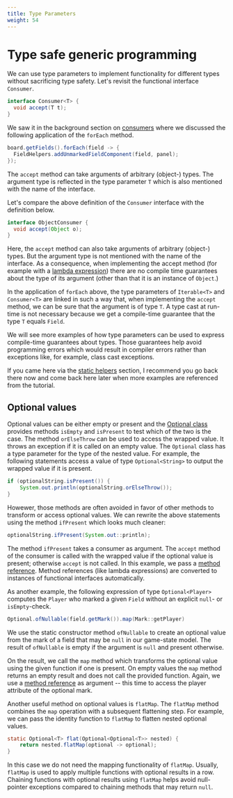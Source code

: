 ```yaml
---
title: Type Parameters
weight: 54
---
```


# Type safe generic programming

[consumers]: ../functional_interfaces#consumers

We can use type parameters to implement functionality for different types without sacrificing type safety.
Let's revisit the functional interface `Consumer`.

```java
interface Consumer<T> {
  void accept(T t);
}
```

We saw it in the background section on [consumers] where we discussed the following application of the `forEach` method.

```java
board.getFields().forEach(field -> {
  FieldHelpers.addUnmarkedFieldComponent(field, panel);
});
```

The `accept` method can take arguments of arbitrary (object-) types.
The argument type is reflected in the type parameter `T` which is also mentioned with the name of the interface.

Let's compare the above definition of the `Consumer` interface with the definition below.

```java
interface ObjectConsumer {
  void accept(Object o);
}
```

[lambda expression]: ../functional_interfaces

Here, the `accept` method can also take arguments of arbitrary (object-) types.
But the argument type is not mentioned with the name of the interface.
As a consequence, when implementing the accept method (for example with a [lambda expression]) there are no compile time guarantees about the type of its argument (other than that it is an instance of `Object`.)

In the application of `forEach` above, the type parameters of `Iterable<T>` and `Consumer<T>` are linked in such a way that, when implementing the `accept` method, we can be sure that the argument is of type `T`. A type cast at run-time is not necessary because we get a compile-time guarantee that the type `T` equals `Field`.

We will see more examples of how type parameters can be used to express compile-time guarantees about types.
Those guarantees help avoid programming errors which would result in compiler errors rather than exceptions like, for example, class cast exceptions.

If you came here via the [static helpers] section, I recommend you go back there now and come back here later when more examples are referenced from the tutorial.

[static helpers]: ../../static_methods/static_helpers

## Optional values

[optional class]: https://docs.oracle.com/en/java/javase/11/docs/api/java.base/java/util/Optional.html

Optional values can be either empty or present and the [Optional class] provides methods `isEmpty` and `isPresent` to test which of the two is the case.
The method `orElseThrow` can be used to access the wrapped value.
It throws an exception if it is called on an empty value.
The `Optional` class has a type parameter for the type of the nested value.
For example, the following statements access a value of type `Optional<String>` to output the wrapped value if it is present.

```java
if (optionalString.isPresent()) {
	System.out.println(optionalString.orElseThrow());
}
```

Howewer, those methods are often avoided in favor of other methods to transform or access optional values.
We can rewrite the above statements using the method `ifPresent` which looks much cleaner:

```java
optionalString.ifPresent(System.out::println);
```

The method `ifPresent` takes a consumer as argument.
The `accept` method of the consumer is called with the wrapped value if the optional value is present; otherwise `accept` is not called.
In this example, we pass a [method reference].
Method references (like lambda expressions) are converted to instances of functional interfaces automatically.

[method reference]: ../functional_interfaces#method-references

As another example, the following expression of type `Optional<Player>` computes the `Player` who marked a given `Field` without an explicit `null`- or `isEmpty`-check.

```java
Optional.ofNullable(field.getMark()).map(Mark::getPlayer)
```

We use the static constructor method `ofNullable` to create an optional value from the mark of a field that may be `null` in our game-state model.
The result of `ofNullable` is empty if the argument is `null` and present otherwise.

On the result, we call the `map` method which transforms the optional value using the given function if one is present.
On empty values the `map` method returns an empty result and does not call the provided function.
Again, we use a [method reference] as argument -- this time to access the player attribute of the optional mark.

Another useful method on optional values is `flatMap`.
The `flatMap` method combines the `map` operation with a subsequent flattening step.
For example, we can pass the identity function to `flatMap` to flatten nested optional values.

```java
static Optional<T> flat(Optional<Optional<T>> nested) {
	return nested.flatMap(optional -> optional);
}
```

In this case we do not need the mapping functionality of `flatMap`.
Usually, `flatMap` is used to apply multiple functions with optional results in a row.
Chaining functions with optional results using `flatMap` helps avoid null-pointer exceptions compared to chaining methods that may return `null`.
